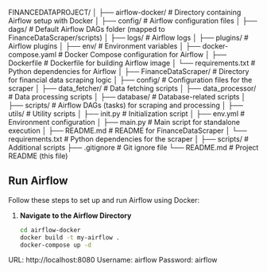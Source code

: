 FINANCEDATAPROJECT/
│
├── airflow-docker/               # Directory containing Airflow setup with Docker
│   ├── config/                   # Airflow configuration files
│   ├── dags/                     # Default Airflow DAGs folder (mapped to FinanceDataScraper/scripts)
│   ├── logs/                     # Airflow logs
│   ├── plugins/                  # Airflow plugins
│   ├── env/                      # Environment variables
│   ├── docker-compose.yaml       # Docker Compose configuration for Airflow
│   ├── Dockerfile                # Dockerfile for building Airflow image
│   └── requirements.txt          # Python dependencies for Airflow
│
├── FinanceDataScraper/           # Directory for financial data scraping logic
│   ├── config/                   # Configuration files for the scraper
│   ├── data_fetcher/             # Data fetching scripts
│   ├── data_processor/           # Data processing scripts
│   ├── database/                 # Database-related scripts
│   ├── scripts/                  # Airflow DAGs (tasks) for scraping and processing
│   ├── utils/                    # Utility scripts
│   ├── init.py                   # Initialization script
│   ├── env.yml                   # Environment configuration
│   ├── main.py                   # Main script for standalone execution
│   ├── README.md                 # README for FinanceDataScraper
│   └── requirements.txt          # Python dependencies for the scraper
│
├── scripts/                      # Additional scripts
├── .gitignore                    # Git ignore file
└── README.md                     # Project README (this file)

## Run Airflow

Follow these steps to set up and run Airflow using Docker:

1. **Navigate to the Airflow Directory**
   ```bash
   cd airflow-docker
   docker build -t my-airflow .
   docker-compose up -d
URL: http://localhost:8080
Username: airflow
Password: airflow